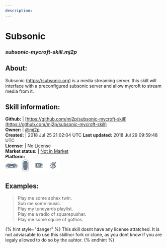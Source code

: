 ```yaml
---  
description:   
---  
```

# Subsonic  
### _subsonic-mycroft-skill.mj2p_  
## About:  
Subsonic (https://subsonic.org) is a media streaming server. this skill will interface with a preconfigured subsonic server and allow mycroft to stream media from it.

## Skill information:  
**Github:** | [https://github.com/mj2p/subsonic-mycroft-skill](https://github.com/mj2p/subsonic-mycroft-skill)  
**Owner:** | [@mj2p](https://github.com/mj2p)  
**Created:** | 2018 Jul 25 21:02:04 UTC  **Last updated:** 2018 Jul 29 09:59:48 UTC  
**License:** | No License  
**Market status:** | [Not in Market](https://market.mycroft.ai/skill/)  
**Platform:**  
 ![](../.gitbook/assets/mark-1-icon.png)  ![](../.gitbook/assets/mark-2-icon.png)  ![](../.gitbook/assets/picroft-icon.png)  ![](../.gitbook/assets/kde.png)   
## Examples:  
> Play me some aphex twin.  
> Sub me some music.  
> Play my tuneyards playlist.  
> Play me a radio of squarepusher.  
> Play me some squire of gothos.  
  
{% hint style="danger" %}
This skill dosnt have any license attatched. It is not adviasable to use this skillnor fork or clone, as you dont know if you are legaly allowed to do so by the auhtor.
{% endhint %}
